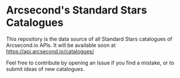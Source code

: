 Arcsecond's Standard Stars Catalogues 
======

This repository is the data source of all Standard Stars catalogues of Arcsecond.io APIs. 
It will be available soon at https://api.arcsecond.io/catalogues/

Feel free to contribute by opening an Issue if you find a mistake, or to submit ideas of
new catalogues.
